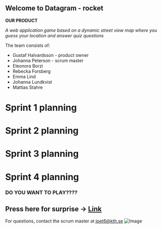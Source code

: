 ## Welcome to Datagram - rocket


**OUR PRODUCT**

_A web application game based on a dynamic street view map where you guess your location and answer quiz questions_

The team consists of:
- Gustaf Halvardsson - product owner
- Johanna Peterson - scrum master
- Eleonora Borzi
- Rebecka Forsberg
- Emma Lind
- Johanna Lundkvist
- Mattias Stahre


# Sprint 1 planning

# Sprint 2 planning

# Sprint 3 planning

# Sprint 4 planning



### **DO YOU WANT TO PLAY????**
## Press here for surprise -> [Link](https://www.google.com)

For questions, contact the scrum master at jpet6@kth.se
 ![Image](src)
